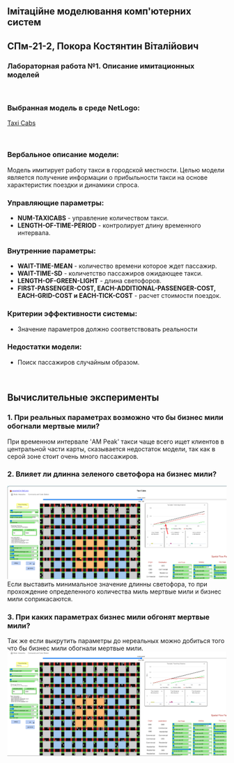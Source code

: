 ## Імітаційне моделювання комп'ютерних систем
## СПм-21-2, **Покора Костянтин Віталійович**
### Лабораторная работа №**1**. Описание имитационных моделей

<br>

### Выбранная модель в среде NetLogo:
[Taxi Cabs](https://www.netlogoweb.org/launch#https://www.netlogoweb.org/assets/modelslib/Sample%20Models/Social%20Science/Taxi%20Cabs.nlogo)

<br>

### Вербальное описание модели:
Модель имитирует работу такси в городской местности. Целью модели является получение информации о прибыльности такси на основе характеристик поездки и динамики спроса.

### Управляющие параметры:
- **NUM-TAXICABS** - управление количеством такси.
- **LENGTH-OF-TIME-PERIOD** - контролирует длину временного интервала.

### Внутренние параметры:
- **WAIT-TIME-MEAN** - количество времени которое ждет пассажир.
- **WAIT-TIME-SD** - количетство пассажиров ожидающее такси.
- **LENGTH-OF-GREEN-LIGHT** - длина светофоров.
- **FIRST-PASSENGER-COST, EACH-ADDITIONAL-PASSENGER-COST, EACH-GRID-COST и EACH-TICK-COST** - расчет стоимости поездок.

### Критерии эффективности системы:
- Значение параметров должно соответствовать реальности

### Недостатки модели:
- Поиск пассажиров случайным образом.

<br>

## Вычислительные эксперименты
### 1. При реальных параметрах возможно что бы бизнес мили обогнали мертвые мили? 

При временном интервале 'AM Peak' такси чаще всего ищет клиентов в центральной части карты, сказывается недостаток модели, так как в серой зоне стоит очень много пассажиров. 

### 2. Влияет ли длинна зеленого светофора на бизнес мили?
![Рисунок 2](Screenshot_2.png)
Если выставить минимальное значение длинны светофора, то при прохождение определенного количества миль мертвые мили и бизнес мили соприкасаются.

### 3. При каких параметрах бизнес мили обгонят мертвые мили? 
Так же если выкрутить параметры до нереальных можно добиться того что бы бизнес мили обогнали мертвые мили.
![Рисунок 3](Screenshot_3.png)
